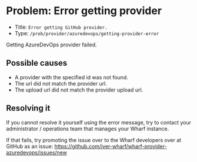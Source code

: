 # Problem: Error getting provider

<!-- panels:start -->

<!-- div:right-panel -->

- Title: `Error getting GitHub provider.`
- Type: `/prob/provider/azuredevops/getting-provider-error`

<!-- div:left-panel -->

Getting AzureDevOps provider failed.

<!-- panels:end -->

## Possible causes

<!-- panels:start -->

- A provider with the specified id was not found.
- The url did not match the provider url.
- The upload url did not match the provider upload url.

<!-- panels:end -->

## Resolving it

If you cannot resolve it yourself using the error message, try to contact your
administrator / operations team that manages your Wharf instance.

If that fails, try promoting the issue over to the Wharf developers over at
GitHub as an issue: <https://github.com/iver-wharf/wharf-provider-azuredevops/issues/new>
